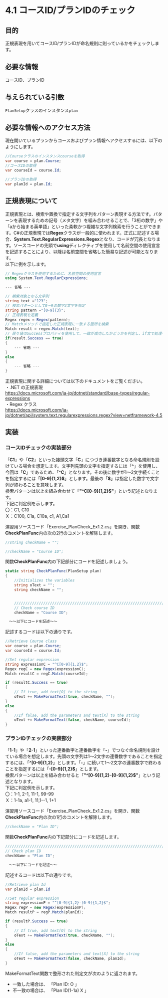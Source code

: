 # 4.1 コースID/プランIDのチェック

## 目的

正規表現を用いてコースID/プランIDが命名規則に則っているかをチェックします。

## 必要な情報

コースID、プランID

## 与えられている引数

`PlanSetup`クラスのインスタンス`plan`

## 必要な情報へのアクセス方法

現在開いているプランからコースおよびプラン情報へアクセスするには、以下のようにします。

```csharp
//Courseクラスのインスタンスcourseを取得
var course = plan.Course;
//コースIDの取得
var courseId = course.Id;

//プランIDの取得
var planId = plan.Id;
```

## 正規表現について

正規表現とは、検索や置換で指定する文字列をパターン表現する方法です。パターンを表現するための記号（メタ文字）を組み合わせることで、「3桁の数字」や「aから始まる英単語」といった柔軟かつ複雑な文字列検索を行うことができます。C#の正規表現では**Regex**クラスが一般的に使われます。正式に記述する場合、**System.Text.RegularExpressions.Regex**となり、コードが冗長となります。ソースコードの先頭で**using**ディレクティブを使用して名前空間の使用宣言を記述することにより、以降は名前空間を省略した簡易な記述が可能となります。  
以下に例を示します。  

```csharp
// Regexクラスを使用するために、名前空間の使用宣言
using System.Text.RegularExpressions;

--- 省略 ---

// 検索対象となる文字列
string text ="123";
// 検索パターンとして0～9の数字3文字を指定
string pattern ="[0-9]{3}";
// 正規表現を定義
Regex regex = Regex(pattern);
// Matchメソッドで指定した正規表現に一致する箇所を検索
Match result = regex.Match(text);
// 戻り値のSuccessプロパティを使用して、一致が成功したかどうかを判定し、if文で処理を分岐
if(result.Success == true)
{
    --- 省略 ---
}
else
{
    --- 省略 ---
}
```

正規表現に関する詳細については以下のドキュメントをご覧ください。  
・.NET の正規表現  
<https://docs.microsoft.com/ja-jp/dotnet/standard/base-types/regular-expressions>  
・Regex クラス  
<https://docs.microsoft.com/ja-jp/dotnet/api/system.text.regularexpressions.regex?view=netframework-4.5>  

## 実装

### コースIDチェックの実装部分

「**C1**」や「**C2**」といった接頭文字「**C**」につづき連番数字となる命名規則を設けている場合を想定します。文字列先頭の文字を指定するには「**^**」を使用し、今回は「**C**」であるため、「**^C**」となります。その後に数字が1～2文字続くことを指定するには「**[0-9]{1,2}\$**」とします。最後の「**\$**」は指定した数字で文字列が終わることを意味します。  
検索パターンは以上を組み合わせて「**"^C[0-9]{1,2}\$"**」という記述となります。  
下記に判定例を示します。  
〇：C1, C10  
Ｘ：C100, C1a, C10a, c1, A1,Ca1  

演習用ソースコード「Exercise_PlanCheck_Ex1.2.cs」を開き、関数**CheckPlanFunc**内の次の2行のコメントを解除します。

```csharp
//string checkName = "";
```

```csharp
//checkName = "Course ID";
```

関数**CheckPlanFunc**内の下記部分にコードを記述しましょう。  

```csharp
static string CheckPlanFunc(PlanSetup plan)
{
    //Initializes the variables
    string oText = "";
    string checkName = "";


    ////////////////////////////////////////////////////////////////////////////////
    // Check course ID 
    checkName = "Course ID";

　～～以下にコードを記述～～
```

記述するコードは以下の通りです。

```csharp
//Retrieve Course class
var course = plan.Course;
var courseId = course.Id;

//Set regular expression
string expressionC = "^C[0-9]{1,2}$";
Regex regC = new Regex(expressionC);
Match resultC = regC.Match(courseId);

if (resultC.Success == true)
{
    // If true, add text[O] to the string
    oText += MakeFormatText(true, checkName, "");
}
else
{
    //If false, add the parameters and text[X] to the string
    oText += MakeFormatText(false, checkName, courseId);
}
```

### プランIDチェックの実装部分

「**1-1**」や「**2-1**」といった連番数字と連番数字を「**-**」でつなぐ命名規則を設けている場合を想定します。先頭の文字列は1～2文字の連番数字であることを指定するには、「**^[0-9]{1,2}**」とします。「**-**」に続いて1～2文字の連番数字で終わることを指定するには「**-[0-9]{1,2}\$**」とします。  
検索パターンは以上を組み合わせると「**"^[0-9]{1,2}-[0-9]{1,2}\$"**」という記述となります。  
下記に判定例を示します。  
〇：1-1, 2-1, 11-1, 99-99  
Ｘ：1-1a, a1-1, 11,1--1, 1+1  

演習用ソースコード「Exercise_PlanCheck_Ex1.2.cs」を開き、関数**CheckPlanFunc**内の次の1行のコメントを解除します。

```csharp
//checkName = "Plan ID";
```

関数**CheckPlanFunc**内の下記部分にコードを記述します。  

```csharp
/////////////////////////////////////////////////////////////////////////
// Check plan ID
checkName = "Plan ID";

　～～以下にコードを記述～～
```

記述するコードは以下の通りです。

```csharp
//Retrieve plan Id
var planId = plan.Id

//Set regular expression
string expressionP = "^[0-9]{1,2}-[0-9]{1,2}$";
Regex regP = new Regex(expressionP);
Match resultP = regP.Match(planId);

if (resultP.Success == true)
{
    // If true, add text[O] to the string
    oText += MakeFormatText(true, checkName, "");
}
else
{
    //If false, add the parameters and text[X] to the string
    oText += MakeFormatText(false, checkName, planId);
}
```

MakeFormatText関数で整形された判定文が次のように返されます。  

- 一致した場合は、    「Plan ID: O 」  
- 不一致の場合は、    「Plan ID(1-1a) X 」 